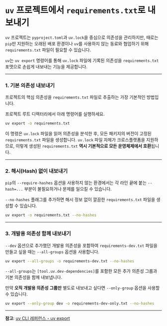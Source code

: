 # `uv` 프로젝트에서 `requirements.txt`로 내보내기

`uv` 프로젝트는 `pyproject.toml`과 `uv.lock`을 중심으로 의존성을 관리하지만, 때로는 `pip`만 지원하는 오래된 배포 환경이나 `uv`를 사용하지 않는 동료와 협업하기 위해 `requirements.txt` 파일이 필요할 수 있습니다.

`uv`는 `uv export` 명령어를 통해 `uv.lock` 파일에 기록된 의존성을 `requirements.txt` 포맷으로 손쉽게 내보내는 기능을 제공합니다.

---

### 1. 기본 의존성 내보내기

프로젝트의 핵심 의존성을 `requirements.txt` 파일로 추출하는 가장 기본적인 방법입니다.

프로젝트 루트 디렉터리에서 아래 명령어를 실행하세요.

```bash
uv export -o requirements.txt
```

이 명령은 `uv.lock` 파일을 읽어 의존성을 분석한 후, 모든 패키지의 버전이 고정된 `requirements.txt` 파일을 생성합니다. `uv.lock` 파일 자체가 크로스플랫폼을 지원하므로, 이렇게 생성된 `requirements.txt` **역시 기본적으로 모든 운영체제에서 호환**됩니다.

---

### 2. 해시(Hash) 없이 내보내기

`pip`의 `--require-hashes` 옵션을 사용하지 않는 환경에서는 각 라인 끝에 붙는 `--hash=...` 부분이 불필요하거나 문제를 일으킬 수 있습니다.

`--no-hashes` 플래그를 추가하면 해시 정보 없이 깔끔한 `requirements.txt` 파일을 생성할 수 있습니다.

```bash
uv export -o requirements.txt --no-hashes
```

---

### 3. 개발용 의존성 함께 내보내기

`--dev` 옵션으로 추가했던 개발용 의존성을 포함하여 `requirements-dev.txt` 파일을 만들고 싶을 때는 `--all-groups` 옵션을 사용합니다.

```bash
uv export --all-groups -o requirements-dev.txt --no-hashes
```

`--all-groups`는 `[tool.uv.dev-dependencies]`를 포함한 모든 추가 의존성 그룹과 기본 의존성을 함께 내보냅니다.

만약 **오직 개발용 의존성 그룹만** 별도로 내보내고 싶다면 `--only-group` 옵션을 사용할 수 있습니다.

```bash
uv export --only-group dev -o requirements-dev-only.txt --no-hashes
```

---
**참고**: [uv CLI 레퍼런스 - uv export](https://docs.astral.sh/uv/reference/cli/#uv-export)
